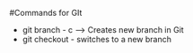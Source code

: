 #Commands for GIt
- git branch - c --> Creates new branch in Git
- git checkout - switches to a new branch

